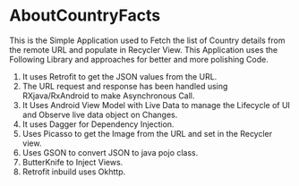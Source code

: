 # AboutCountryFacts
This is the Simple Application used to Fetch the list of Country details from the remote URL and populate in Recycler View.
This Application uses the Following Library and approaches for better and more polishing Code.

1. It uses Retrofit to get the JSON values from the URL.
2. The URL request and response has been handled using RXjava/RxAndroid to make Asynchronous Call.
3. It Uses Android View Model with Live Data to manage the Lifecycle of UI and Observe live data object on Changes.
4. It uses Dagger for Dependency Injection.
5. Uses Picasso to get the Image from the URL and set in the Recycler view.
6. Uses GSON to convert JSON to java pojo class.
7. ButterKnife to Inject Views.
8. Retrofit inbuild uses Okhttp.
